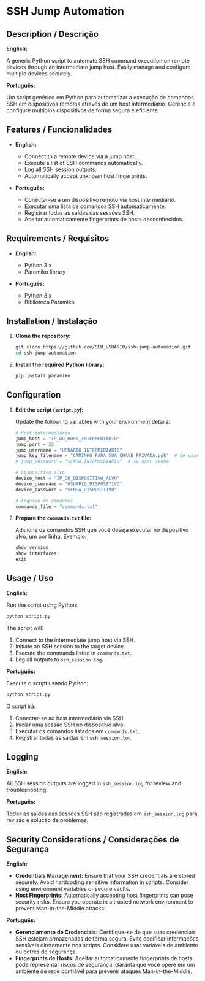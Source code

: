 # SSH Jump Automation

## Description / Descrição

**English:**

A generic Python script to automate SSH command execution on remote devices through an intermediate jump host. Easily manage and configure multiple devices securely.

**Português:**

Um script genérico em Python para automatizar a execução de comandos SSH em dispositivos remotos através de um host intermediário. Gerencie e configure múltiplos dispositivos de forma segura e eficiente.

## Features / Funcionalidades

- **English:**
  - Connect to a remote device via a jump host.
  - Execute a list of SSH commands automatically.
  - Log all SSH session outputs.
  - Automatically accept unknown host fingerprints.

- **Português:**
  - Conectar-se a um dispositivo remoto via host intermediário.
  - Executar uma lista de comandos SSH automaticamente.
  - Registrar todas as saídas das sessões SSH.
  - Aceitar automaticamente fingerprints de hosts desconhecidos.

## Requirements / Requisitos

- **English:**
  - Python 3.x
  - Paramiko library

- **Português:**
  - Python 3.x
  - Biblioteca Paramiko

## Installation / Instalação

1. **Clone the repository:**

   ```bash
   git clone https://github.com/SEU_USUARIO/ssh-jump-automation.git
   cd ssh-jump-automation
   ```

2. **Install the required Python library:**

   ```bash
   pip install paramiko
   ```

## Configuration

1. **Edit the script (`script.py`):**

   Update the following variables with your environment details:

   ```python
   # Host intermediário
   jump_host = "IP_DO_HOST_INTERMEDIARIO"
   jump_port = 22
   jump_username = "USUARIO_INTERMEDIARIO"
   jump_key_filename = "CAMINHO_PARA_SUA_CHAVE_PRIVADA.ppk"  # Se usar chave
   # jump_password = "SENHA_INTERMEDIARIO"  # Se usar senha

   # Dispositivo alvo
   device_host = "IP_DO_DISPOSITIVO_ALVO"
   device_username = "USUARIO_DISPOSITIVO"
   device_password = "SENHA_DISPOSITIVO"

   # Arquivo de comandos
   commands_file = "commands.txt"
   ```

2. **Prepare the `commands.txt` file:**

   Adicione os comandos SSH que você deseja executar no dispositivo alvo, um por linha. Exemplo:

   ```txt
   show version
   show interfaces
   exit
   ```

## Usage / Uso

**English:**

Run the script using Python:

```bash
python script.py
```

The script will:

1. Connect to the intermediate jump host via SSH.
2. Initiate an SSH session to the target device.
3. Execute the commands listed in `commands.txt`.
4. Log all outputs to `ssh_session.log`.

**Português:**

Execute o script usando Python:

```bash
python script.py
```

O script irá:

1. Conectar-se ao host intermediário via SSH.
2. Iniciar uma sessão SSH no dispositivo alvo.
3. Executar os comandos listados em `commands.txt`.
4. Registrar todas as saídas em `ssh_session.log`.

## Logging

**English:**

All SSH session outputs are logged in `ssh_session.log` for review and troubleshooting.

**Português:**

Todas as saídas das sessões SSH são registradas em `ssh_session.log` para revisão e solução de problemas.

## Security Considerations / Considerações de Segurança

**English:**

- **Credentials Management:** Ensure that your SSH credentials are stored securely. Avoid hardcoding sensitive information in scripts. Consider using environment variables or secure vaults.
- **Host Fingerprints:** Automatically accepting host fingerprints can pose security risks. Ensure you operate in a trusted network environment to prevent Man-in-the-Middle attacks.

**Português:**

- **Gerenciamento de Credenciais:** Certifique-se de que suas credenciais SSH estejam armazenadas de forma segura. Evite codificar informações sensíveis diretamente nos scripts. Considere usar variáveis de ambiente ou cofres de segurança.
- **Fingerprints de Hosts:** Aceitar automaticamente fingerprints de hosts pode representar riscos de segurança. Garanta que você opere em um ambiente de rede confiável para prevenir ataques Man-in-the-Middle.
